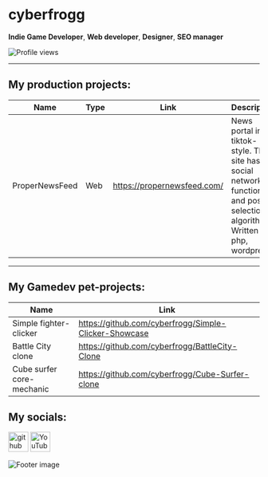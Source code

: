 

# cyberfrogg
**Indie Game Developer**, **Web developer**, **Designer**, **SEO manager**

![Profile views](https://gpvc.arturio.dev/cyberfrogg)  

---
## My production projects:
|Name|Type|Link|Description|Complete(%)|
|----|----|----|-----------|-----------|
|ProperNewsFeed|Web|https://propernewsfeed.com/|News portal in tiktok-style. The site has social network functions and post selection algorithms. Written in: php, wordpress|40%|
---
## My Gamedev pet-projects:
|Name|Link|
|----|----|
|Simple fighter-clicker| https://github.com/cyberfrogg/Simple-Clicker-Showcase |
|Battle City clone| https://github.com/cyberfrogg/BattleCity-Clone |
|Cube surfer core-mechanic| https://github.com/cyberfrogg/Cube-Surfer-clone |


## My socials:

[<img src='https://cdn.jsdelivr.net/npm/simple-icons@3.0.1/icons/github.svg' alt='github' height='40'>](https://github.com/cyberfrogg)  [<img src='https://cdn.jsdelivr.net/npm/simple-icons@3.0.1/icons/youtube.svg' alt='YouTube' height='40'>](https://www.youtube.com/c/cyberfrogg)  

![Footer image](https://res.cloudinary.com/duacljwr0/image/upload/v1640558516/cat_gif_idle_c2zwwx.gif)
